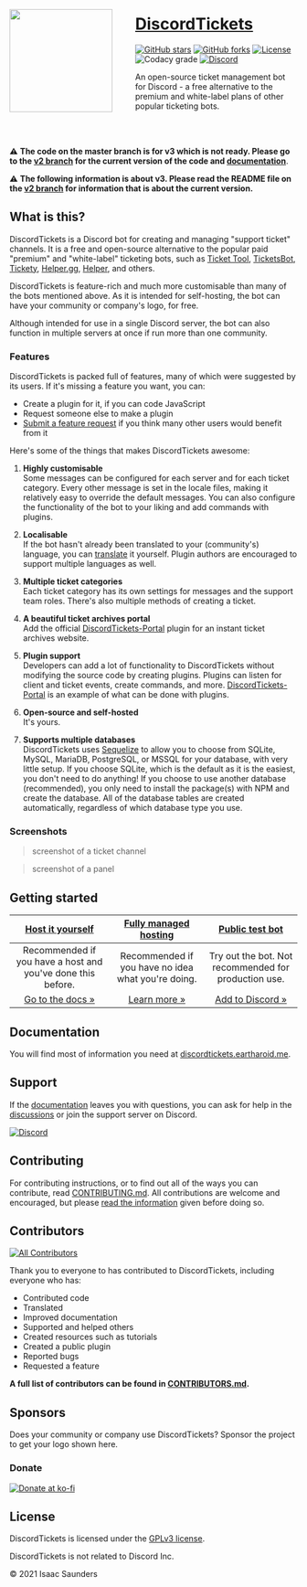 <img src='https://discordtickets.eartharoid.me/img/logo-small-circle.png' align='left' width='180px' height='180px' style='margin: 30px 40px 0 0'/>
<!-- <img align='left' width='0' height='192px' hspace='10'/> -->

<!-- omit in toc -->
# [DiscordTickets](https://discordtickets.eartharoid.me)

[![GitHub stars](https://img.shields.io/github/stars/eartharoid/DiscordTickets?style=flat-square)](https://github.com/eartharoid/DiscordTickets/stargazers)
[![GitHub forks](https://img.shields.io/github/forks/eartharoid/DiscordTickets?style=flat-square)](https://github.com/eartharoid/DiscordTickets/stargazers)
[![License](https://img.shields.io/github/license/eartharoid/DiscordTickets?style=flat-square)](https://github.com/eartharoid/DiscordTickets/blob/master/LICENSE)
![Codacy grade](https://img.shields.io/codacy/grade/14e6851c85444424b75b8bc3f93e93db?logo=codacy&style=flat-square)
[![Discord](https://img.shields.io/discord/451745464480432129?label=discord&color=7289DA&style=flat-square)](https://discord.gg/pXc9vyC)

An open-source ticket management bot for Discord - a free alternative to the premium and white-label plans of other popular ticketing bots.

<br><br>

⚠️
**The code on the master branch is for v3 which is not ready. Please go to the [v2 branch](https://github.com/eartharoid/DiscordTickets/tree/v2) for the current version of the code and [documentation](https://github.com/eartharoid/DiscordTickets/wiki)**.

⚠️
**The following information is about v3. Please read the README file on the [v2 branch](https://github.com/eartharoid/DiscordTickets/tree/v2) for information that is about the current version.**

## What is this?

DiscordTickets is a Discord bot for creating and managing "support ticket" channels. It is a free and open-source alternative to the popular paid "premium" and "white-label" ticketing bots, such as [Ticket Tool](https://tickettool.xyz/), [TicketsBot](https://ticketsbot.net/), [Tickety](https://tickety.net/), [Helper.gg](https://helper.gg/), [Helper](https://helper.wtf), and others.

DiscordTickets is feature-rich and much more customisable than many of the bots mentioned above. As it is intended for self-hosting, the bot can have your community or company's logo, for free.

Although intended for use in a single Discord server, the bot can also function in multiple servers at once if run more than one community.

### Features

DiscordTickets is packed full of features, many of which were suggested by its users. If it's missing a feature you want, you can:

- Create a plugin for it, if you can code JavaScript
- Request someone else to make a plugin
- [Submit a feature request](https://github.com/eartharoid/DiscordTickets/blob/master/.github/CONTRIBUTING.md#submitting-a-feature-request) if you think many other users would benefit from it

Here's some of the things that makes DiscordTickets awesome:

1. **Highly customisable**  
Some messages can be configured for each server and for each ticket category. Every other message is set in the locale files, making it relatively easy to override the default messages.
You can also configure the functionality of the bot to your liking and add commands with plugins.

2. **Localisable**  
If the bot hasn't already been translated to your (community's) language, you can [translate](https://github.com/eartharoid/DiscordTickets/blob/master/.github/CONTRIBUTING.md#translating) it yourself.
Plugin authors are encouraged to support multiple languages as well.

3. **Multiple ticket categories**  
Each ticket category has its own settings for messages and the support team roles. There's also multiple methods of creating a ticket.

4. **A beautiful ticket archives portal**  
Add the official [DiscordTickets-Portal](https://github.com/eartharoid/DiscordTickets-Portal) plugin for an instant ticket archives website.

5. **Plugin support**  
Developers can add a lot of functionality to DiscordTickets without modifying the source code by creating plugins. Plugins can listen for client and ticket events, create commands, and more. [DiscordTickets-Portal](https://github.com/eartharoid/DiscordTickets-Portal) is an example of what can be done with plugins.

6. **Open-source and self-hosted**  
It's yours.

7. **Supports multiple databases**  
DiscordTickets uses [Sequelize](https://github.com/sequelize/sequelize) to allow you to choose from SQLite, MySQL, MariaDB, PostgreSQL, or MSSQL for your database, with very little setup.
If you choose SQLite, which is the default as it is the easiest, you don't need to do anything! If you choose to use another database (recommended), you only need to install the package(s) with NPM and create the database. All of the database tables are created automatically, regardless of which database type you use.

### Screenshots

> screenshot of a ticket channel
<!-- -->
> screenshot of a panel

## Getting started

| [**Host it yourself**](https://discordtickets.eartharoid.me/installation) | [**Fully managed hosting**](https://discordtickets.eartharoid.me/hosting) | [**Public test bot**](https://discord.com/oauth2/authorize?permissions=8&scope=applications.commands%20bot&client_id=475371285531066368) |
|:-:|:-:|:-:|
| Recommended if you have a host and you've done this before. | Recommended if you have no idea what you're doing. | Try out the bot. Not recommended for production use. |
| [Go to the docs »](https://discordtickets.eartharoid.me/installation) | [Learn more »](https://discordtickets.eartharoid.me/hosting) | [Add to Discord »](https://discord.com/oauth2/authorize?permissions=8&scope=applications.commands%20bot&client_id=475371285531066368) |

## Documentation

You will find most of information you need at [discordtickets.eartharoid.me](https://discordtickets.eartharoid.me).

## Support

If the [documentation](https://discordtickets.eartharoid.me) leaves you with questions, you can ask for help in the [discussions](https://github.com/eartharoid/DiscordTickets/discussions/categories/support-q-a) or join the support server on Discord.

[![Discord](https://discordapp.com/api/guilds/451745464480432129/widget.png?style=banner4)](https://go.eartharoid.me/discord)

## Contributing

For contributing instructions, or to find out all of the ways you can contribute, read [CONTRIBUTING.md](https://github.com/eartharoid/DiscordTickets/blob/master/.github/CONTRIBUTING.md). All contributions are welcome and encouraged, but please [read the information](https://github.com/eartharoid/DiscordTickets/blob/master/.github/CONTRIBUTING.md) given before doing so.

## Contributors

<!-- ALL-CONTRIBUTORS-BADGE:START - Do not remove or modify this section -->
[![All Contributors](https://img.shields.io/badge/all_contributors-13-orange.svg?style=flat-square)](https://github.com/eartharoid/DiscordTickets/blob/master/CONTRIBUTORS.md)
<!-- ALL-CONTRIBUTORS-BADGE:END -->

Thank you to everyone to has contributed to DiscordTickets, including everyone who has:

- Contributed code
- Translated
- Improved documentation
- Supported and helped others
- Created resources such as tutorials
- Created a public plugin
- Reported bugs
- Requested a feature

**A full list of contributors can be found in [CONTRIBUTORS.md](https://github.com/eartharoid/DiscordTickets/blob/master/CONTRIBUTORS.md).**

## Sponsors

Does your community or company use DiscordTickets? Sponsor the project to get your logo shown here.

### Donate

[![Donate at ko-fi](https://www.ko-fi.com/img/githubbutton_sm.svg)](https://ko-fi.com/eartharoid)

## License

DiscordTickets is licensed under the [GPLv3 license](https://github.com/eartharoid/DiscordTickets/blob/master/LICENSE).

DiscordTickets is not related to Discord Inc.

© 2021 Isaac Saunders
